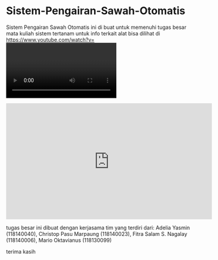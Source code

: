 # Sistem-Pengairan-Sawah-Otomatis
Sistem Pengairan Sawah Otomatis ini di buat untuk memenuhi tugas besar mata kuliah sistem tertanam untuk info terkait alat bisa dilihat di
https://www.youtube.com/watch?v=<VIDEO ID>
https://www.youtube.com/embed/lLsy1yIjj84<VIDEO URL>
<p align="center">
<iframe width="560" height="315" src="https://www.youtube.com/embed/lLsy1yIjj84" title="YouTube video player" frameborder="0" allow="accelerometer; autoplay; clipboard-write; encrypted-media; gyroscope; picture-in-picture" allowfullscreen></iframe> 
  </p>
tugas besar ini dibuat dengan kerjasama tim yang terdiri dari:
Adelia Yasmin (118140040), Christop Pasu Marpaung (118140023), Fitra Salam S. Nagalay (118140006), Mario Oktavianus (118130099)

terima kasih 
